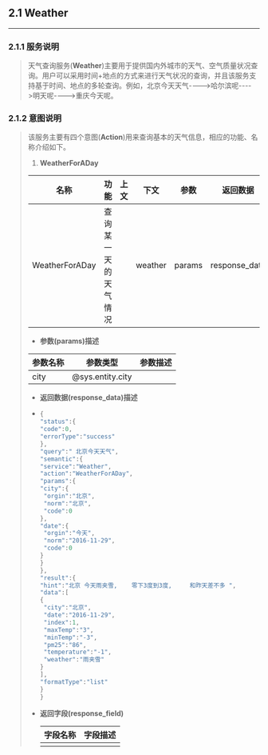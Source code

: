 ## 2.1 Weather

---

### 2.1.1 服务说明

> 天气查询服务\(**Weather**\)主要用于提供国内外城市的天气、空气质量状况查询。用户可以采用时间+地点的方式来进行天气状况的查询，并且该服务支持基于时间、地点的多轮查询。例如，北京今天天气----&gt;哈尔滨呢----&gt;明天呢----&gt;重庆今天呢。

### 2.1.2 意图说明

> 该服务主要有四个意图\(**Action**\)用来查询基本的天气信息，相应的功能、名称介绍如下。
> 
> 1. **WeatherForADay**
> 
>   | 名称 | 功能 | 上文 | 下文 | 参数 | 返回数据 | 返回字段 |
>   | --- | --- | --- | --- | --- | --- | --- |
>   | WeatherForADay  |查询某一天的天气情况  |  |  weather |params   | response\_data | response\_field |
> 
> 
>   * **参数\(params\)描述**
> 
>   | 参数名称 | 参数类型 | 参数描述 |
>   | --- | --- | --- |
>   | city | @sys.entity.city |  |
> 
>   * **返回数据\(response\_data\)描述**
>   * ```go
>     {
>     "status":{
>     "code":0,
>     "errorType":"success"
>     },
>     "query":" 北京今天天气",
>     "semantic":{
>     "service":"Weather",
>     "action":"WeatherForADay",
>     "params":{
>     "city":{
>      "orgin":"北京",
>      "norm":"北京",
>      "code":0
>     },
>     "date":{
>      "orgin":"今天",
>      "norm":"2016-11-29",
>      "code":0
>     }
>     }
>     },
>     "result":{
>     "hint":"北京 今天雨夹雪,    零下3度到3度,     和昨天差不多 ",
>     "data":[
>     {
>      "city":"北京",
>      "date":"2016-11-29",
>      "index":1,
>      "maxTemp":"3",
>      "minTemp":"-3",
>      "pm25":"86",
>      "temperature":"-1",
>      "weather":"雨夹雪"
>     }
>     ],
>     "formatType":"list"
>     }
>     }
> 
>     ```
> 
> 
> 
> * **返回字段\(response\_field\)**
> 
>   | 字段名称 | 字段描述 |
>   | --- | --- |
>   |  |  |

